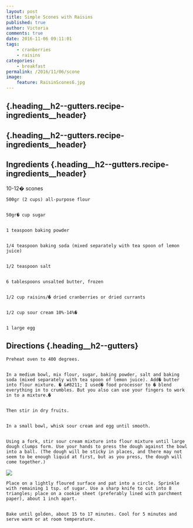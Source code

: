 ```yaml
---
layout: post
title: Simple Scones with Raisins
published: true
author: Victoria
comments: true
date: 2016-11-06 09:11:01
tags:
    - cranberries
    - raisins
categories:
    - breakfast
permalink: /2016/11/06/scone
image:
    feature: RaisinScones6.jpg
---
```

##  {.heading__h2--gutters.recipe-ingredients__header}

##  {.heading__h2--gutters.recipe-ingredients__header}

## Ingredients {.heading__h2--gutters.recipe-ingredients__header}

10-12� scones


  
    500gr (2 cups) all-purpose flour
  
  
    50gr� cup sugar
  
  
    1 teaspoon baking powder
  
  
    1/4 teaspoon baking soda (mixed separately with tea spoon of lemon juice)
  
  
    1/2 teaspoon salt
  
  
    6 tablespoons unsalted butter, frozen
  
  
    1/2 cup raisins/� dried cranberries or dried currants
  
  
    1/2 cup sour cream 10%-14%� 
  
  
    1 large egg
  


## Directions {.heading__h2--gutters}


  
    Preheat oven to 400 degrees.
  
  
    In a medium bowl, mix flour, sugar, baking powder, salt and baking soda (mixed separately with tea spoon of lemon juice). Add� butter into flour mixture. � &#8211; I used� food processor to � blend everything in to crumbles. But you also can use your fingers to work in to a mixture.� 
  
  
    Then stir in dry fruits.
  
  
    In a small bowl, whisk sour cream and egg until smooth.
  
  
    Using a fork, stir sour cream mixture into flour mixture until large dough clumps form. Use your hands to press the dough against the bowl into a ball. (The dough will be sticky in places, and there may not seem to be enough liquid at first, but as you press, the dough will come together.)
  


[![][1]][1]


  
    Place on a lightly floured surface and pat into a circle. Sprinkle with remaining 1 tsp. of sugar. Use a sharp knife to cut into 8 triangles; place on a cookie sheet (preferably lined with parchment paper), about 1 inch apart.
  
  
    Bake until golden, about 15 to 17 minutes. Cool for 5 minutes and serve warm or at room temperature.
  


 [1]: http://www.recipes.panshin.me/wp-content/uploads/2016/11/IMG_5673.jpg